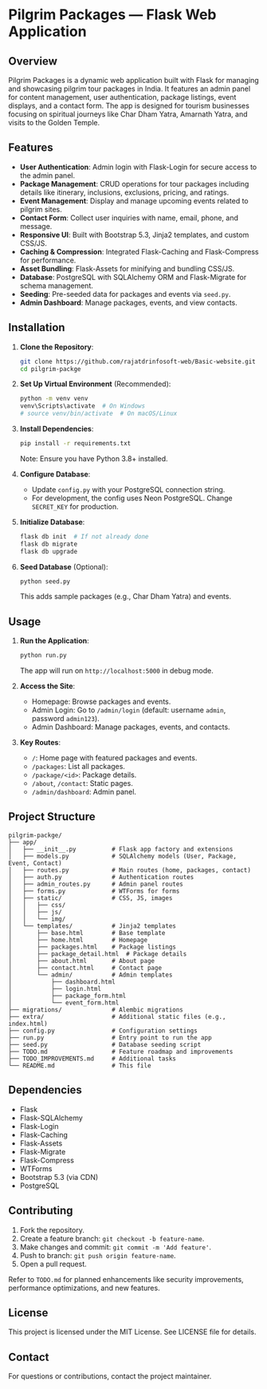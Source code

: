 # Pilgrim Packages — Flask Web Application

## Overview
Pilgrim Packages is a dynamic web application built with Flask for managing and showcasing pilgrim tour packages in India. It features an admin panel for content management, user authentication, package listings, event displays, and a contact form. The app is designed for tourism businesses focusing on spiritual journeys like Char Dham Yatra, Amarnath Yatra, and visits to the Golden Temple.

## Features
- **User Authentication**: Admin login with Flask-Login for secure access to the admin panel.
- **Package Management**: CRUD operations for tour packages including details like itinerary, inclusions, exclusions, pricing, and ratings.
- **Event Management**: Display and manage upcoming events related to pilgrim sites.
- **Contact Form**: Collect user inquiries with name, email, phone, and message.
- **Responsive UI**: Built with Bootstrap 5.3, Jinja2 templates, and custom CSS/JS.
- **Caching & Compression**: Integrated Flask-Caching and Flask-Compress for performance.
- **Asset Bundling**: Flask-Assets for minifying and bundling CSS/JS.
- **Database**: PostgreSQL with SQLAlchemy ORM and Flask-Migrate for schema management.
- **Seeding**: Pre-seeded data for packages and events via `seed.py`.
- **Admin Dashboard**: Manage packages, events, and view contacts.

## Installation
1. **Clone the Repository**:
   ```bash
   git clone https://github.com/rajatdrinfosoft-web/Basic-website.git
   cd pilgrim-packge
   ```

2. **Set Up Virtual Environment** (Recommended):
   ```bash
   python -m venv venv
   venv\Scripts\activate  # On Windows
   # source venv/bin/activate  # On macOS/Linux
   ```

3. **Install Dependencies**:
   ```bash
   pip install -r requirements.txt
   ```
   Note: Ensure you have Python 3.8+ installed.

4. **Configure Database**:
   - Update `config.py` with your PostgreSQL connection string.
   - For development, the config uses Neon PostgreSQL. Change `SECRET_KEY` for production.

5. **Initialize Database**:
   ```bash
   flask db init  # If not already done
   flask db migrate
   flask db upgrade
   ```

6. **Seed Database** (Optional):
   ```bash
   python seed.py
   ```
   This adds sample packages (e.g., Char Dham Yatra) and events.

## Usage
1. **Run the Application**:
   ```bash
   python run.py
   ```
   The app will run on `http://localhost:5000` in debug mode.

2. **Access the Site**:
   - Homepage: Browse packages and events.
   - Admin Login: Go to `/admin/login` (default: username `admin`, password `admin123`).
   - Admin Dashboard: Manage packages, events, and contacts.

3. **Key Routes**:
   - `/`: Home page with featured packages and events.
   - `/packages`: List all packages.
   - `/package/<id>`: Package details.
   - `/about`, `/contact`: Static pages.
   - `/admin/dashboard`: Admin panel.

## Project Structure
```
pilgrim-packge/
├── app/
│   ├── __init__.py          # Flask app factory and extensions
│   ├── models.py            # SQLAlchemy models (User, Package, Event, Contact)
│   ├── routes.py            # Main routes (home, packages, contact)
│   ├── auth.py              # Authentication routes
│   ├── admin_routes.py      # Admin panel routes
│   ├── forms.py             # WTForms for forms
│   ├── static/              # CSS, JS, images
│   │   ├── css/
│   │   ├── js/
│   │   └── img/
│   └── templates/           # Jinja2 templates
│       ├── base.html        # Base template
│       ├── home.html        # Homepage
│       ├── packages.html    # Package listings
│       ├── package_detail.html  # Package details
│       ├── about.html       # About page
│       ├── contact.html     # Contact page
│       └── admin/           # Admin templates
│           ├── dashboard.html
│           ├── login.html
│           ├── package_form.html
│           └── event_form.html
├── migrations/              # Alembic migrations
├── extra/                   # Additional static files (e.g., index.html)
├── config.py                # Configuration settings
├── run.py                   # Entry point to run the app
├── seed.py                  # Database seeding script
├── TODO.md                  # Feature roadmap and improvements
├── TODO_IMPROVEMENTS.md     # Additional tasks
└── README.md                # This file
```

## Dependencies
- Flask
- Flask-SQLAlchemy
- Flask-Login
- Flask-Caching
- Flask-Assets
- Flask-Migrate
- Flask-Compress
- WTForms
- Bootstrap 5.3 (via CDN)
- PostgreSQL

## Contributing
1. Fork the repository.
2. Create a feature branch: `git checkout -b feature-name`.
3. Make changes and commit: `git commit -m 'Add feature'`.
4. Push to branch: `git push origin feature-name`.
5. Open a pull request.

Refer to `TODO.md` for planned enhancements like security improvements, performance optimizations, and new features.

## License
This project is licensed under the MIT License. See LICENSE file for details.

## Contact
For questions or contributions, contact the project maintainer.

